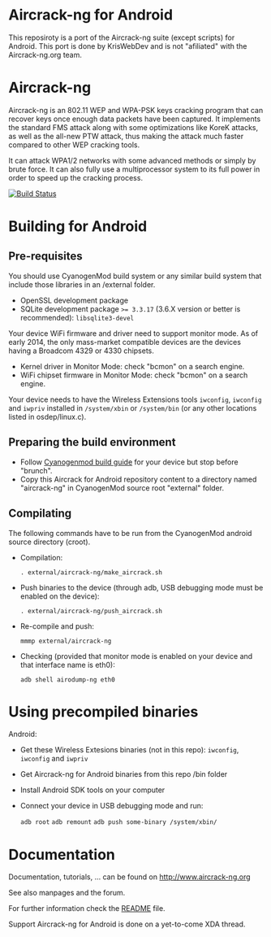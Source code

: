 # Aircrack-ng for Android
This reposiroty is a port of the Aircrack-ng suite (except scripts) for Android.
This port is done by KrisWebDev and is not "afiliated" with the Aircrack-ng.org team.

# Aircrack-ng
Aircrack-ng is an 802.11 WEP and WPA-PSK keys cracking program that can recover
keys once enough data packets have been captured. It implements the standard FMS
attack along with some optimizations like KoreK attacks, as well as the
all-new PTW attack, thus making the attack much faster compared to other WEP
cracking tools.

It can attack WPA1/2 networks with some advanced methods or simply by brute force.
It can also fully use a multiprocessor system to its full power in order
to speed up the cracking process.


[![Build Status](https://api.travis-ci.org/aircrack-ng/aircrack-ng.png)](https://travis-ci.org/aircrack-ng/aircrack-ng)


# Building for Android

## Pre-requisites

You should use CyanogenMod build system or any similar build system that include those libraries in an /external folder.

 * OpenSSL development package
 * SQLite development package `>= 3.3.17` (3.6.X version or better is recommended): `libsqlite3-devel`

Your device WiFi firmware and driver need to support monitor mode. As of early 2014, the only mass-market compatible devices are the devices having a Broadcom 4329 or 4330 chipsets.

 * Kernel driver in Monitor Mode: check "bcmon" on a search engine.
 * WiFi chipset firmware in Monitor Mode: check "bcmon" on a search engine.

Your device needs to have the Wireless Extensions tools `iwconfig`, `iwconfig` and `iwpriv` installed in `/system/xbin` or `/system/bin` (or any other locations listed in osdep/linux.c).

## Preparing the build environment

 * Follow [Cyanogenmod build guide](http://wiki.cyanogenmod.org/w/Build_Guides) for your device but stop before "brunch".
 * Copy this Aircrack for Android repository content to a directory named "aircrack-ng" in CyanogenMod source root "external" folder.

## Compilating

The following commands have to be run from the CyanogenMod android source directory (croot).

 * Compilation:

    `. external/aircrack-ng/make_aircrack.sh`

 * Push binaries to the device (through adb, USB debugging mode must be enabled on the device):

     `. external/aircrack-ng/push_aircrack.sh`

 * Re-compile and push:

     `mmmp external/aircrack-ng`

 * Checking (provided that monitor mode is enabled on your device and that interface name is eth0):

    `adb shell airodump-ng eth0`


# Using precompiled binaries

Android:
 * Get these Wireless Extesions binaries (not in this repo): `iwconfig`, `iwconfig` and `iwpriv`
 * Get Aircrack-ng for Android binaries from this repo /bin folder
 * Install Android SDK tools on your computer
 * Connect your device in USB debugging mode and run:
 
    `adb root`
    `adb remount`
    `adb push some-binary /system/xbin/`

# Documentation

Documentation, tutorials, ... can be found on http://www.aircrack-ng.org

See also manpages and the forum.

For further information check the [README](README) file.

Support Aircrack-ng for Android is done on a yet-to-come XDA thread.
